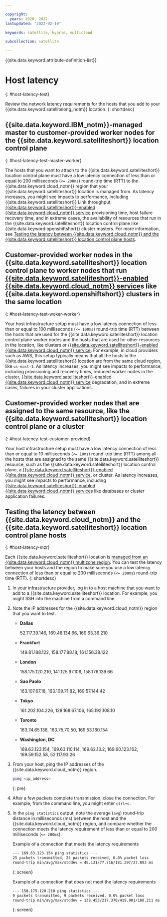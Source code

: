 ```yaml
---

copyright:
  years: 2020, 2022
lastupdated: "2022-02-10"

keywords: satellite, hybrid, multicloud

subcollection: satellite

---
```


{{site.data.keyword.attribute-definition-list}}

# Host latency
{: #host-latency-test}

Review the network latency requirements for the hosts that you add to your {{site.data.keyword.satellitelong_notm}} location.
{: shortdesc}

## {{site.data.keyword.IBM_notm}}-managed master to customer-provided worker nodes for the {{site.data.keyword.satelliteshort}} location control plane
{: #host-latency-test-master-worker}

The hosts that you want to attach to the {{site.data.keyword.satelliteshort}} location control plane must have a low latency connection of less than or equal to 200 milliseconds (`<= 200ms`) round-trip time (RTT) to the {{site.data.keyword.cloud_notm}} region that your {{site.data.keyword.satelliteshort}} location is managed from. As latency increases, you might see impacts to performance, including {{site.data.keyword.satelliteshort}} Link throughput, [{{site.data.keyword.satelliteshort}}-enabled {{site.data.keyword.cloud_notm}} service](/docs/satellite?topic=satellite-managed-services) provisioning time, host failure recovery time, and in extreme cases, the availability of resources that run in the {{site.data.keyword.satelliteshort}} location control plane like {{site.data.keyword.openshiftshort}} cluster masters. For more information, see [Testing the latency between {{site.data.keyword.cloud_notm}} and the {{site.data.keyword.satelliteshort}} location control plane hosts](/docs/satellite?topic=satellite-host-latency-test#host-latency-mzr).

## Customer-provided worker nodes in the {{site.data.keyword.satelliteshort}} location control plane to worker nodes that run [{{site.data.keyword.satelliteshort}}-enabled {{site.data.keyword.cloud_notm}} service](/docs/satellite?topic=satellite-managed-services)s like {{site.data.keyword.openshiftshort}} clusters in the same location
{: #host-latency-test-woker-worker}

Your host infrastructure setup must have a low latency connection of less than or equal to 100 milliseconds (`<= 100ms`) round-trip time (RTT) between the hosts that are used for the {{site.data.keyword.satelliteshort}} location control plane worker nodes and the hosts that are used for other resources in the location, like clusters or [{{site.data.keyword.satelliteshort}}-enabled {{site.data.keyword.cloud_notm}} service](/docs/satellite?topic=satellite-managed-services). For example, in cloud providers such as AWS, this setup typically means that all the hosts in the {{site.data.keyword.satelliteshort}} location are from the same cloud region, like `us-east-1`. As latency increases, you might see impacts to performance, including provisioning and recovery times, reduced worker nodes in the cluster, [{{site.data.keyword.satelliteshort}}-enabled {{site.data.keyword.cloud_notm}} service](/docs/satellite?topic=satellite-managed-services) degradation, and in extreme cases, failures in your cluster applications.

## Customer-provided worker nodes that are assigned to the same resource, like the {{site.data.keyword.satelliteshort}} location control plane or a cluster
{: #host-latency-test-customer-provided}

Your host infrastructure setup must have a low latency connection of less than or equal to 10 milliseconds (`<= 10ms`) round-trip time (RTT) among all the hosts that are assigned to the same {{site.data.keyword.satelliteshort}} resource, such as the {{site.data.keyword.satelliteshort}} location control plane, a [{{site.data.keyword.satelliteshort}}-enabled {{site.data.keyword.cloud_notm}} service](/docs/satellite?topic=satellite-managed-services), or cluster. As latency increases, you might see impacts to performance, including [{{site.data.keyword.satelliteshort}}-enabled {{site.data.keyword.cloud_notm}} service](/docs/satellite?topic=satellite-managed-services)s like databases or cluster application failures.

## Testing the latency between {{site.data.keyword.cloud_notm}} and the {{site.data.keyword.satelliteshort}} location control plane hosts
{: #host-latency-mzr}

Each {{site.data.keyword.satelliteshort}} location is [managed from an {{site.data.keyword.cloud_notm}} multizone region](/docs/satellite?topic=satellite-sat-regions#understand-supported-regions). You can test the latency between your hosts and the region to make sure you use a low latency connection of less than or equal to 200 milliseconds (`<= 200ms`) round-trip time (RTT).
{: shortdesc}

1. In your infrastructure provider, log in to a host machine that you want to add to a {{site.data.keyword.satelliteshort}} location. For example, you might SSH into the machine from a command line.

2. Note the IP addresses for the {{site.data.keyword.cloud_notm}} region that you want to test.
    - **Dallas**

      52.117.39.146, 169.48.134.66, 169.63.36.210

    - **Frankfurt**

      149.81.188.122, 158.177.88.18, 161.156.38.122

    - **London**

      158.175.120.210, 141.125.97.106, 158.176.139.66
      
    - **Sao Paolo**
    
      163.107.67.18, 163.109.71.82, 169.57.144.42

    - **Tokyo**

      161.202.104.226, 128.168.67.106, 165.192.108.10

    - **Toronto**
    
      163.74.65.138, 163.75.70.50, 169.53.160.154

    - **Washington, DC**

      169.63.123.154, 169.63.110.114, 169.62.13.2, 169.60.123.162, 169.59.152.58, 52.117.93.26

3. From your host, ping the IP addresses of the {{site.data.keyword.cloud_notm}} region.
    ```sh
    ping <ip_address>
    ```
    {: pre}

4. After a few packets complete transmission, close the connection. For example, from the command line, you might enter `ctrl+c`.
5. In the `ping statistics` output, note the average (`avg`) round-trip distance in milliseconds (ms) between the host and the {{site.data.keyword.cloud_notm}} region, and compare whether the connection meets the latency requirement of less than or equal to 200 milliseconds (`<= 200ms`).

    Example of a connection that meets the latency requirements
    ```sh
    --- 169.63.123.154 ping statistics ---
    25 packets transmitted, 25 packets received, 0.0% packet loss
    round-trip min/avg/max/stddev = 48.131/77.716/181.397/27.893 ms
    ```
    {: screen}

    Example of a connection that does not meet the latency requirements
    ```sh
    --- 158.175.120.210 ping statistics ---
    9 packets transmitted, 9 packets received, 0.0% packet loss
    round-trip min/avg/max/stddev = 138.453/217.370/419.901/108.211 ms
    ```
    {: screen}
